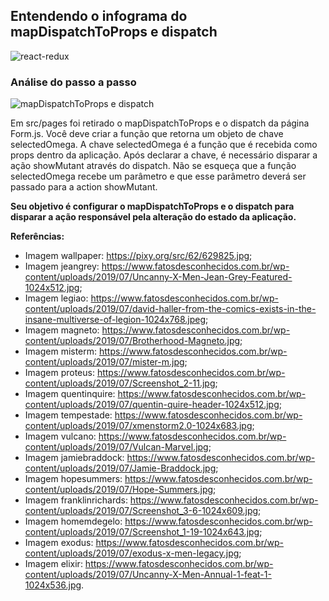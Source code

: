 ## Entendendo o infograma do mapDispatchToProps e dispatch

![react-redux](https://i.postimg.cc/XvZv1W73/map-Dispatch-To-Props-and-dispatch-info.png)

### Análise do passo a passo
![mapDispatchToProps e dispatch](https://i.postimg.cc/L6Rn9GvB/map-Dispatch-To-Props-and-dispatch.png)

Em src/pages foi retirado o mapDispatchToProps e o dispatch da página Form.js. Você deve criar a função que retorna um objeto de chave selectedOmega. A chave selectedOmega é a função que é recebida como props dentro da aplicação. Após declarar a chave, é necessário disparar a ação showMutant através do dispatch. Não se esqueça que a função selectedOmega recebe um parâmetro e que esse parâmetro deverá ser passado para a action showMutant.

**Seu objetivo é configurar o mapDispatchToProps e o dispatch para disparar a ação responsável pela alteração do estado da aplicação.**

**Referências:**

- Imagem wallpaper: https://pixy.org/src/62/629825.jpg;
- Imagem jeangrey: https://www.fatosdesconhecidos.com.br/wp-content/uploads/2019/07/Uncanny-X-Men-Jean-Grey-Featured-1024x512.jpg;
- Imagem legiao: https://www.fatosdesconhecidos.com.br/wp-content/uploads/2019/07/david-haller-from-the-comics-exists-in-the-insane-multiverse-of-legion-1024x768.jpeg;
- Imagem magneto: https://www.fatosdesconhecidos.com.br/wp-content/uploads/2019/07/Brotherhood-Magneto.jpg;
- Imagem misterm: https://www.fatosdesconhecidos.com.br/wp-content/uploads/2019/07/mister-m.jpg;
- Imagem proteus: https://www.fatosdesconhecidos.com.br/wp-content/uploads/2019/07/Screenshot_2-11.jpg;
- Imagem quentinquire: https://www.fatosdesconhecidos.com.br/wp-content/uploads/2019/07/quentin-quire-header-1024x512.jpg;
- Imagem tempestade: https://www.fatosdesconhecidos.com.br/wp-content/uploads/2019/07/xmenstorm2.0-1024x683.jpg;
- Imagem vulcano: https://www.fatosdesconhecidos.com.br/wp-content/uploads/2019/07/Vulcan-Marvel.jpg;
- Imagem jamiebraddock: https://www.fatosdesconhecidos.com.br/wp-content/uploads/2019/07/Jamie-Braddock.jpg;
- Imagem hopesummers: https://www.fatosdesconhecidos.com.br/wp-content/uploads/2019/07/Hope-Summers.jpg;
- Imagem franklinrichards: https://www.fatosdesconhecidos.com.br/wp-content/uploads/2019/07/Screenshot_3-6-1024x609.jpg;
- Imagem homemdegelo: https://www.fatosdesconhecidos.com.br/wp-content/uploads/2019/07/Screenshot_1-19-1024x643.jpg;
- Imagem exodus: https://www.fatosdesconhecidos.com.br/wp-content/uploads/2019/07/exodus-x-men-legacy.jpg;
- Imagem elixir: https://www.fatosdesconhecidos.com.br/wp-content/uploads/2019/07/Uncanny-X-Men-Annual-1-feat-1-1024x536.jpg.
